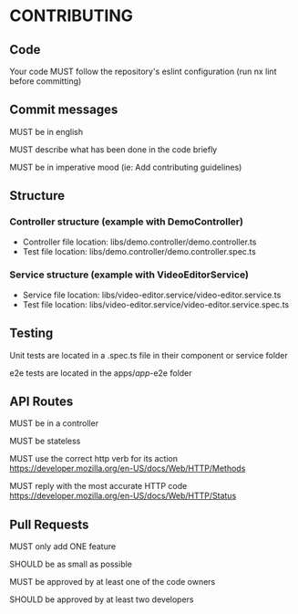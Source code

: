 # CONTRIBUTING

## Code

Your code MUST follow the repository's eslint configuration (run nx lint before committing)

## Commit messages

MUST be in english

MUST describe what has been done in the code briefly

MUST be in imperative mood (ie: Add contributing guidelines)

## Structure

### Controller structure (example with DemoController)
- Controller file location: libs/demo.controller/demo.controller.ts
- Test file location: libs/demo.controller/demo.controller.spec.ts

### Service structure (example with VideoEditorService)
- Service file location: libs/video-editor.service/video-editor.service.ts
- Test file location: libs/video-editor.service/video-editor.service.spec.ts

## Testing

Unit tests are located in a .spec.ts file in their component or service folder

e2e tests are located in the apps/*app*-e2e folder

## API Routes

MUST be in a controller

MUST be stateless

MUST use the correct http verb for its action
https://developer.mozilla.org/en-US/docs/Web/HTTP/Methods

MUST reply with the most accurate HTTP code
https://developer.mozilla.org/en-US/docs/Web/HTTP/Status

## Pull Requests

MUST only add ONE feature

SHOULD be as small as possible

MUST be approved by at least one of the code owners

SHOULD be approved by at least two developers
